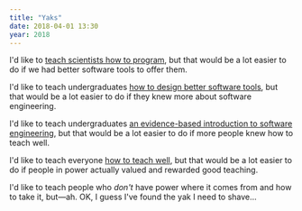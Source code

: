 ```yaml
---
title: "Yaks"
date: 2018-04-01 13:30
year: 2018
---
```


I'd like to [teach scientists how to program](https://software-carpentry.org),
but that would be a lot easier to do if we had better software tools to offer them.

I'd like to teach undergraduates [how to design better software tools](http://aosabook.org),
but that would be a lot easier to do if they knew more about software engineering.

I'd like to teach undergraduates [an evidence-based introduction to software engineering](http://neverworkintheory.org),
but that would be a lot easier to do if more people knew how to teach well.

I'd like to teach everyone [how to teach well](https://teachtogether.tech/),
but that would be a lot easier to do if people in power actually valued and rewarded good teaching.

I'd like to teach people who *don't* have power where it comes from and how to take it,
but—ah.
OK, I guess I've found the yak I need to shave…
